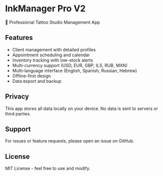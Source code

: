 # InkManager Pro V2

🎨 Professional Tattoo Studio Management App

## Features
- Client management with detailed profiles
- Appointment scheduling and calendar
- Inventory tracking with low-stock alerts
- Multi-currency support (USD, EUR, GBP, ILS, RUB, MXN)
- Multi-language interface (English, Spanish, Russian, Hebrew)
- Offline-first design
- Data export and backup

## Privacy
This app stores all data locally on your device. No data is sent to servers or third parties.

## Support
For issues or feature requests, please open an issue on GitHub.

## License
MIT License - feel free to use and modify.
